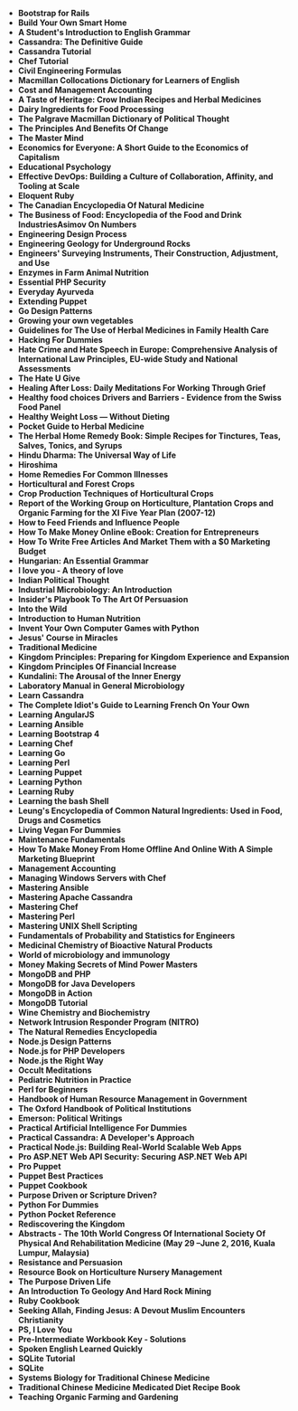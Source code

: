 <ul>

                             

 <li><b><a target="_blank" href="img/sci(1).pdf" style="text-decoration:none;">Bootstrap for Rails</a></b></li>

 <li><b><a target="_blank" href="img/sci(2).pdf" style="text-decoration:none;">Build Your Own Smart Home</a></b></li>

<li><b><a target="_blank" href="img/sci(3).pdf" style="text-decoration:none;">A Student's Introduction to English Grammar</a></b></li>
 <li><b><a target="_blank" href="img/sci(4).pdf" style="text-decoration:none;">Cassandra: The Definitive Guide</a></b></li>                              
<li><b><a target="_blank" href="img/sci(5).pdf" style="text-decoration:none;">Cassandra Tutorial</a></b></li>
<li><b><a target="_blank" href="img/sci(6).pdf" style="text-decoration:none;">Chef Tutorial</a></b></li>
 <li><b><a target="_blank" href="img/sci(7).pdf" style="text-decoration:none;">Civil Engineering Formulas</a></b></li>

 <li><b><a target="_blank" href="img/sci(8).pdf" style="text-decoration:none;"> Macmillan Collocations Dictionary for Learners of English </a></b></li>
   <li><b><a target="_blank" href="img/sci(9).pdf" style="text-decoration:none;">Cost and Management Accounting</a></b></li>                             
 <li><b><a target="_blank" href="img/sci(10).pdf" style="text-decoration:none;">A Taste of Heritage: Crow Indian Recipes and Herbal Medicines </a></b></li>                              
<li><b><a target="_blank" href="img/sci(11).pdf" style="text-decoration:none;">Dairy Ingredients for Food Processing</a></b></li>
<li><b><a target="_blank" href="img/sci(12).pdf" style="text-decoration:none;">The Palgrave Macmillan Dictionary of Political
Thought</a></b></li>
<li><b><a target="_blank" href="img/sci(13).pdf" style="text-decoration:none;">The Principles And Benefits Of Change</a></b></li>
                              
<li><b><a target="_blank" href="img/sci(15).pdf" style="text-decoration:none;">The Master Mind</a></b></li>

<li><b><a target="_blank" href="img/sci(16).pdf" style="text-decoration:none;">Economics for Everyone: A Short Guide to the Economics of Capitalism</a></b></li>

  <li><b><a target="_blank" href="img/sci(17).pdf" style="text-decoration:none;">Educational Psychology</a></b></li>   
  
<li><b><a target="_blank" href="img/sci(18).pdf" style="text-decoration:none;">Effective DevOps: Building a Culture of Collaboration, Affinity, and Tooling at Scale</a></b></li> 

<li><b><a target="_blank" href="img/sci(20).pdf" style="text-decoration:none;">Eloquent Ruby </a></b></li>

<li><b><a target="_blank" href="img/sci(21).pdf" style="text-decoration:none;">The Canadian Encyclopedia Of Natural Medicine</a></b></li>
<li><b><a target="_blank" href="img/sci(22).pdf" style="text-decoration:none;">The Business of Food: Encyclopedia of the Food and Drink IndustriesAsimov On Numbers</a></b></li> 
 <li><b><a target="_blank" href="img/sci(23).pdf" style="text-decoration:none;">Engineering Design Process</a></b></li> 
 

   <li><b><a target="_blank" href="img/sci(24).pdf" style="text-decoration:none;">Engineering Geology for Underground Rocks</a></b></li>
 
   <li><b><a target="_blank" href="img/sci(25).pdf" style="text-decoration:none;">Engineers' Surveying Instruments, Their Construction, Adjustment, and Use</a></b></li>                              
 <li><b><a target="_blank" href="img/sci(26).pdf" style="text-decoration:none;">Enzymes in Farm Animal Nutrition</a></b></li>
 <li><b><a target="_blank" href="img/sci(27).pdf" style="text-decoration:none;">Essential PHP Security</a></b></li>
   
 
   <li><b><a target="_blank" href="img/sci(28).pdf" style="text-decoration:none;">Everyday Ayurveda </a></b></li>
 
   <li><b><a target="_blank" href="img/sci(29).pdf" style="text-decoration:none;">Extending Puppet </a></b></li>                              

  <li><b><a target="_blank" href="img/sci(30).pdf" style="text-decoration:none;">Go Design Patterns</a></b></li>
 
   <li><b><a target="_blank" href="img/sci(31).pdf" style="text-decoration:none;">Growing your own vegetables</a></b></li> 
    <li><b><a target="_blank" href="img/sci(32).pdf" style="text-decoration:none;">Guidelines for The Use of Herbal Medicines
in Family Health Care</a></b></li> 

   <li><b><a target="_blank" href="img/sci(33).pdf" style="text-decoration:none;">Hacking For Dummies</a></b></li>                              

  <li><b><a target="_blank" href="img/sci(34).pdf" style="text-decoration:none;">Hate Crime and Hate Speech in Europe:
Comprehensive Analysis of International Law Principles, EU-wide Study and National Assessments</a></b></li> 
 
  <li><b><a target="_blank" href="img/sci(35).pdf" style="text-decoration:none;">The Hate U Give</a></b></li> 

  <li><b><a target="_blank" href="img/sci(36).pdf" style="text-decoration:none;">Healing After Loss: Daily Meditations For Working Through Grief</a></b></li> 
 
<li><b><a target="_blank" href="img/sci(37).pdf" style="text-decoration:none;">Healthy food choices Drivers and Barriers - Evidence from the Swiss Food Panel</a></b></li>
 <li><b><a target="_blank" href="img/sci(38).pdf" style="text-decoration:none;">Healthy Weight Loss — Without Dieting</a></b></li>
<li><b><a target="_blank" href="img/sci(39).pdf" style="text-decoration:none;">Pocket Guide to Herbal Medicine</a></b></li>
 <li><b><a target="_blank" href="img/sci(40).pdf" style="text-decoration:none;">The Herbal Home Remedy Book: Simple Recipes for Tinctures, Teas, Salves, Tonics, and Syrups</a></b></li>                              
<li><b><a target="_blank" href="img/sci(41).pdf" style="text-decoration:none;">Hindu Dharma: The Universal Way of Life</a></b></li>
<li><b><a target="_blank" href="img/sci(42).pdf" style="text-decoration:none;">Hiroshima </a></b></li>
 
  <li><b><a target="_blank" href="img/sci(43).pdf" style="text-decoration:none;">Home Remedies For Common Illnesses</a></b></li>
 <li><b><a target="_blank" href="img/sci(44).pdf" style="text-decoration:none;">Horticultural and Forest Crops</a></b></li>
   <li><b><a target="_blank" href="img/sci(45).pdf" style="text-decoration:none;">Crop Production Techniques of Horticultural Crops</a></b></li>  
   
<li><b><a target="_blank" href="img/sci(46).pdf" style="text-decoration:none;">Report of the Working Group on Horticulture, Plantation Crops and Organic Farming for the XI Five Year Plan (2007-12)</a></b></li> 
                             
<li><b><a target="_blank" href="img/sci(47).pdf" style="text-decoration:none;">How to Feed Friends and Influence People</a></b></li>
<li><b><a target="_blank" href="img/sci(48).pdf" style="text-decoration:none;">How To Make Money Online eBook: Creation for Entrepreneurs</a></b></li>

<li><b><a target="_blank" href="img/sci(49).pdf" style="text-decoration:none;">How To Write Free Articles And Market Them with a $0 Marketing Budget </a></b></li>
                              
<li><b><a target="_blank" href="img/sci(50).pdf" style="text-decoration:none;">Hungarian: An Essential Grammar</a></b></li>
<li><b><a target="_blank" href="img/sci(51).pdf" style="text-decoration:none;">I love you - A theory of love </a></b></li>
<li><b><a target="_blank" href="img/sci(52).pdf" style="text-decoration:none;">Indian Political Thought </a></b></li>

<li><b><a target="_blank" href="img/sci(53).pdf" style="text-decoration:none;">Industrial Microbiology: An Introduction </a></b></li>
 
<li><b><a target="_blank" href="img/sci(54).pdf" style="text-decoration:none;">Insider's Playbook To The Art Of Persuasion </a></b></li>

<li><b><a target="_blank" href="img/sci(55).pdf" style="text-decoration:none;">Into the Wild </a></b></li>
 
  <li><b><a target="_blank" href="img/sci(56).pdf" style="text-decoration:none;">Introduction to Human Nutrition </a></b></li>                              

  <li><b><a target="_blank" href="img/sci(57).pdf" style="text-decoration:none;">Invent Your Own Computer Games with Python </a></b></li>
 
   <li><b><a target="_blank" href="img/sci(58).pdf" style="text-decoration:none;">Jesus' Course in Miracles</a></b></li>
    <li><b><a target="_blank" href="img/sci(59).pdf" style="text-decoration:none;">Traditional Medicine </a></b></li>
 
  <li><b><a target="_blank" href="img/sci(60).pdf" style="text-decoration:none;">Kingdom Principles: Preparing for Kingdom Experience and Expansion </a></b></li>
 
   <li><b><a target="_blank" href="img/sci(61).pdf" style="text-decoration:none;">Kingdom Principles Of Financial Increase </a></b></li>
 
   <li><b><a target="_blank" href="img/sci(62).pdf" style="text-decoration:none;">Kundalini: The Arousal of the Inner Energy</a></b></li>
 
   <li><b><a target="_blank" href="img/sci(63).pdf" style="text-decoration:none;">Laboratory Manual in General Microbiology </a></b></li>                              

  <li><b><a target="_blank" href="img/sci(64).pdf" style="text-decoration:none;">Learn Cassandra</a></b></li>
 
   <li><b><a target="_blank" href="img/sci(65).pdf" style="text-decoration:none;">The Complete Idiot's Guide to Learning French On Your Own </a></b></li> 

   <li><b><a target="_blank" href="img/sci(66).pdf" style="text-decoration:none;">Learning AngularJS</a></b></li> 
 
   <li><b><a target="_blank" href="img/sci(67).pdf" style="text-decoration:none;">Learning Ansible</a></b></li>                              

  <li><b><a target="_blank" href="img/sci(68).pdf" style="text-decoration:none;">Learning Bootstrap 4</a></b></li> 
 
  
   <li><b><a target="_blank" href="img/sci(69).pdf" style="text-decoration:none;">Learning Chef</a></b></li>                              

  <li><b><a target="_blank" href="img/sci(70).pdf" style="text-decoration:none;">Learning Go </a></b></li> 
  
 
 <li><b><a target="_blank" href="img/sci(71).pdf" style="text-decoration:none;">Learning Perl</a></b></li>
 
 <li><b><a target="_blank" href="img/sci(72).pdf" style="text-decoration:none;">Learning Puppet</a></b></li> 
 
 
 <li><b><a target="_blank" href="img/sci(73).pdf" style="text-decoration:none;">Learning Python</a></b></li>
  <li><b><a target="_blank" href="img/sci(74).pdf" style="text-decoration:none;">Learning Ruby</a></b></li>
    <li><b><a target="_blank" href="img/sci(75).pdf" style="text-decoration:none;">Learning the bash Shell</a></b></li>                        
<li><b><a target="_blank" href="img/sci(76).pdf" style="text-decoration:none;">Leung's Encyclopedia of Common Natural Ingredients: Used in Food, Drugs and Cosmetics</a></b></li>

 <li><b><a target="_blank" href="img/sci(77).pdf" style="text-decoration:none;">Living Vegan For Dummies</a></b></li> 
 
 
 <li><b><a target="_blank" href="img/sci(78).pdf" style="text-decoration:none;">Maintenance Fundamentals </a></b></li>
  <li><b><a target="_blank" href="img/sci(79).pdf" style="text-decoration:none;">How To Make Money From Home Offline And Online With A Simple Marketing Blueprint</a></b></li>


 <li><b><a target="_blank" href="img/sci(80).pdf" style="text-decoration:none;">Management Accounting</a></b></li> 
 
 
 <li><b><a target="_blank" href="img/sci(81).pdf" style="text-decoration:none;">Managing Windows Servers with Chef </a></b></li>
  <li><b><a target="_blank" href="img/sci(82).pdf" style="text-decoration:none;">Mastering Ansible</a></b></li>

 <li><b><a target="_blank" href="img/sci(83).pdf" style="text-decoration:none;">Mastering Apache Cassandra</a></b></li>
  <li><b><a target="_blank" href="img/sci(84).pdf" style="text-decoration:none;">Mastering Chef</a></b></li>

 <li><b><a target="_blank" href="img/sci(85).pdf" style="text-decoration:none;">Mastering Perl </a></b></li>
  <li><b><a target="_blank" href="img/sci(86).pdf" style="text-decoration:none;">Mastering UNIX Shell Scripting</a></b></li>

 <li><b><a target="_blank" href="img/sci(87).pdf" style="text-decoration:none;">Fundamentals of Probability and Statistics for Engineers</a></b></li>
  <li><b><a target="_blank" href="img/sci(88).pdf" style="text-decoration:none;">Medicinal Chemistry of Bioactive Natural Products</a></b></li>
  <li><b><a target="_blank" href="img/sci(89).pdf" style="text-decoration:none;">World of microbiology and immunology</a></b></li>
  
  
  <li><b><a target="_blank" href="img/sci(90).pdf" style="text-decoration:none;">Money Making Secrets of Mind Power Masters</a></b></li>
  <li><b><a target="_blank" href="img/sci(91).pdf" style="text-decoration:none;">MongoDB and PHP</a></b></li>

 <li><b><a target="_blank" href="img/sci(92).pdf" style="text-decoration:none;">MongoDB for Java Developers</a></b></li>
  <li><b><a target="_blank" href="img/sci(93).pdf" style="text-decoration:none;"> MongoDB in Action</a></b></li>
  <li><b><a target="_blank" href="img/sci(94).pdf" style="text-decoration:none;">MongoDB Tutorial</a></b></li> 
  
   <li><b><a target="_blank" href="img/sci(95).pdf" style="text-decoration:none;">Wine Chemistry and Biochemistry</a></b></li>  
  
<li><b><a target="_blank" href="img/sci(96).pdf" style="text-decoration:none;">Network Intrusion Responder Program (NITRO)</a></b></li> 
  

 <li><b><a target="_blank" href="img/sci(98).pdf" style="text-decoration:none;">The Natural Remedies Encyclopedia</a></b></li> 
  
   <li><b><a target="_blank" href="img/sci(99).pdf" style="text-decoration:none;">Node.js Design Patterns</a></b></li>  
  
<li><b><a target="_blank" href="img/sci(100).pdf" style="text-decoration:none;">Node.js for PHP Developers</a></b></li>  
  
 <li><b><a target="_blank" href="img/sci(101).pdf" style="text-decoration:none;">Node.js the Right Way</a></b></li> 
  
   <li><b><a target="_blank" href="img/sci(102).pdf" style="text-decoration:none;">Occult Meditations</a></b></li> 
  
   
 <li><b><a target="_blank" href="img/sci(103).pdf" style="text-decoration:none;">Pediatric Nutrition in Practice </a></b></li> 
  
   <li><b><a target="_blank" href="img/sci(104).pdf" style="text-decoration:none;">Perl for Beginners</a></b></li>  
   
 <li><b><a target="_blank" href="img/sci(105).PDF" style="text-decoration:none;">Handbook of Human Resource Management in Government</a></b></li> 
 
<li><b><a target="_blank" href="img/sci(106).pdf" style="text-decoration:none;">The Oxford Handbook of Political Institutions</a></b></li> 
  
   <li><b><a target="_blank" href="img/sci(107).pdf" style="text-decoration:none;">Emerson: Political Writings</a></b></li> 
  
   
 <li><b><a target="_blank" href="img/sci(108).pdf" style="text-decoration:none;">Practical Artificial Intelligence For Dummies</a></b></li> 
  
   <li><b><a target="_blank" href="img/sci(109).pdf" style="text-decoration:none;">Practical Cassandra: A Developer's Approach</a></b></li>  
   
 <li><b><a target="_blank" href="img/sci(110).pdf" style="text-decoration:none;">Practical Node.js: Building Real-World Scalable Web Apps</a></b></li>  
   
<li><b><a target="_blank" href="img/sci(111).pdf" style="text-decoration:none;">Pro ASP.NET Web API Security: Securing ASP.NET Web API</a></b></li> 
  
   
 <li><b><a target="_blank" href="img/sci(112).pdf" style="text-decoration:none;">Pro Puppet</a></b></li> 
  
   <li><b><a target="_blank" href="img/sci(113).pdf" style="text-decoration:none;">Puppet Best Practices</a></b></li>  
   
<li><b><a target="_blank" href="img/sci(114).pdf" style="text-decoration:none;">Puppet Cookbook</a></b></li>
 <li><b><a target="_blank" href="img/sci(115).pdf" style="text-decoration:none;">Purpose Driven or Scripture Driven?</a></b></li>  
   
 <li><b><a target="_blank" href="img/sci(116).pdf" style="text-decoration:none;">Python For Dummies</a></b></li>   
   
   <li><b><a target="_blank" href="img/sci(117).pdf" style="text-decoration:none;">Python Pocket Reference</a></b></li>  
   
 <li><b><a target="_blank" href="img/sci(118).pdf" style="text-decoration:none;">Rediscovering the Kingdom</a></b></li>  
   
  <li><b><a target="_blank" href="img/sci(119).pdf" style="text-decoration:none;">Abstracts - The 10th World Congress Of International Society Of Physical And Rehabilitation Medicine (May 29 –June 2, 2016, Kuala Lumpur, Malaysia)</a></b></li> 
  
   <li><b><a target="_blank" href="img/sci(120).pdf" style="text-decoration:none;">Resistance and Persuasion</a></b></li>  
   
 <li><b><a target="_blank" href="img/sci(121).pdf" style="text-decoration:none;">Resource Book on Horticulture Nursery Management</a></b></li>   
   
   <li><b><a target="_blank" href="img/sci(122).pdf" style="text-decoration:none;">The Purpose Driven Life </a></b></li>  
     
<li><b><a target="_blank" href="img/sci(123).pdf" style="text-decoration:none;">An Introduction To Geology And Hard Rock Mining</a></b></li>  
   
 <li><b><a target="_blank" href="img/sci(124).pdf" style="text-decoration:none;">Ruby Cookbook</a></b></li>   
   
   <li><b><a target="_blank" href="img/sci(125).pdf" style="text-decoration:none;">Seeking Allah, Finding Jesus: A Devout Muslim Encounters Christianity </a></b></li>   
   
   <li><b><a target="_blank" href="img/sci(126).pdf" style="text-decoration:none;">PS, I Love You </a></b></li> 
   
<li><b><a target="_blank" href="img/sci(127).pdf" style="text-decoration:none;">Pre-Intermediate Workbook Key - Solutions</a></b></li>  
   
 <li><b><a target="_blank" href="img/sci(128).pdf" style="text-decoration:none;">Spoken English Learned Quickly</a></b></li>   
   
   <li><b><a target="_blank" href="img/sci(129).pdf" style="text-decoration:none;">SQLite Tutorial</a></b></li>   
   
   <li><b><a target="_blank" href="img/sci(130).pdf" style="text-decoration:none;">SQLite </a></b></li>    
   
<li><b><a target="_blank" href="img/sci(131).pdf" style="text-decoration:none;">Systems Biology for Traditional Chinese Medicine </a></b></li>   
   
   <li><b><a target="_blank" href="img/sci(132).pdf" style="text-decoration:none;">Traditional Chinese Medicine Medicated Diet Recipe Book </a></b></li>   
   
 <li><b><a target="_blank" href="img/sci(133).pdf" style="text-decoration:none;">Teaching Organic Farming and Gardening </a></b></li>     
   
   
   
   
 </ul>

